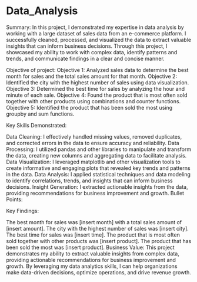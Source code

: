# Data_Analysis

Summary: In this project, I demonstrated my expertise in data analysis by working with a large dataset of sales data from an e-commerce platform. I successfully cleaned, processed, and visualized the data to extract valuable insights that can inform business decisions. Through this project, I showcased my ability to work with complex data, identify patterns and trends, and communicate findings in a clear and concise manner.

Objective of project:
Objective 1: Analyzed sales data to determine the best month for sales and the total sales amount for that month.
Objective 2: Identified the city with the highest number of sales using data visualization.
Objective 3: Determined the best time for sales by analyzing the hour and minute of each sale.
Objective 4: Found the product that is most often sold together with other products using combinations and counter functions.
Objective 5: Identified the product that has been sold the most using groupby and sum functions.

Key Skills Demonstrated:

Data Cleaning: I effectively handled missing values, removed duplicates, and corrected errors in the data to ensure accuracy and reliability.
Data Processing: I utilized pandas and other libraries to manipulate and transform the data, creating new columns and aggregating data to facilitate analysis.
Data Visualization: I leveraged matplotlib and other visualization tools to create informative and engaging plots that revealed key trends and patterns in the data.
Data Analysis: I applied statistical techniques and data modeling to identify correlations, trends, and insights that can inform business decisions.
Insight Generation: I extracted actionable insights from the data, providing recommendations for business improvement and growth.
Bullet Points:

Key Findings:

The best month for sales was [insert month] with a total sales amount of [insert amount].
The city with the highest number of sales was [insert city].
The best time for sales was [insert time].
The product that is most often sold together with other products was [insert product].
The product that has been sold the most was [insert product].
Business Value: This project demonstrates my ability to extract valuable insights from complex data, providing actionable recommendations for business improvement and growth. By leveraging my data analytics skills, I can help organizations make data-driven decisions, optimize operations, and drive revenue growth.
